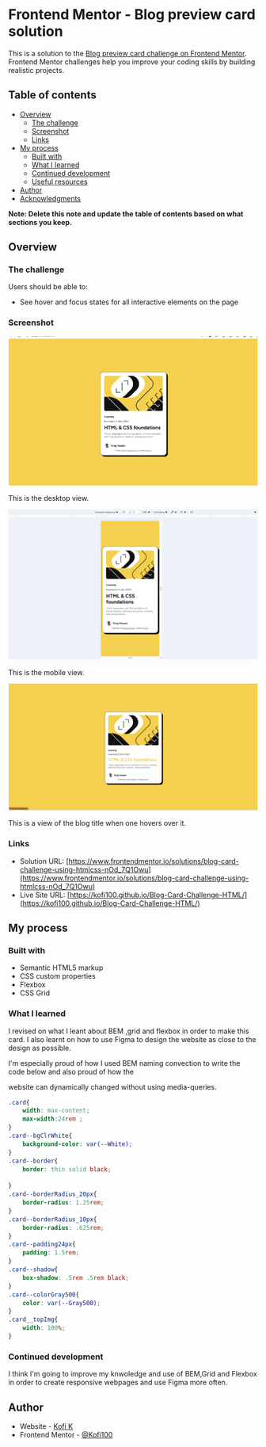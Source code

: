 # Frontend Mentor - Blog preview card solution

This is a solution to the [Blog preview card challenge on Frontend Mentor](https://www.frontendmentor.io/challenges/blog-preview-card-ckPaj01IcS). Frontend Mentor challenges help you improve your coding skills by building realistic projects. 

## Table of contents

- [Overview](#overview)
  - [The challenge](#the-challenge)
  - [Screenshot](#screenshot)
  - [Links](#links)
- [My process](#my-process)
  - [Built with](#built-with)
  - [What I learned](#what-i-learned)
  - [Continued development](#continued-development)
  - [Useful resources](#useful-resources)
- [Author](#author)
- [Acknowledgments](#acknowledgments)

**Note: Delete this note and update the table of contents based on what sections you keep.**

## Overview

### The challenge

Users should be able to:

- See hover and focus states for all interactive elements on the page

### Screenshot

![Desktop View](./screenshot_desktop.png)

This is the desktop view.

![Mobile View](./screenshot_mobile.png)

This is the mobile view.

![Active Link](./screenshot_active.png)

This is a view of the blog title when one hovers over it.


### Links

- Solution URL: [https://www.frontendmentor.io/solutions/blog-card-challenge-using-htmlcss-nOd_7Q1Owu](https://www.frontendmentor.io/solutions/blog-card-challenge-using-htmlcss-nOd_7Q1Owu)
- Live Site URL: [https://kofi100.github.io/Blog-Card-Challenge-HTML/](https://kofi100.github.io/Blog-Card-Challenge-HTML/)

## My process

### Built with

- Semantic HTML5 markup
- CSS custom properties
- Flexbox
- CSS Grid


### What I learned


I revised on what I leant about BEM ,grid and flexbox in order to make this card. I also learnt on how to use Figma to design the website as close to the design as possible.

I'm especially proud of how I used BEM naming convection to write the code below and also proud of how the

website can dynamically changed without using media-queries.

```css
.card{
    width: max-content;
    max-width:24rem ;
}
.card--bgClrWhite{
    background-color: var(--White);
}
.card--border{
    border: thin solid black;
    
}
.card--borderRadius_20px{
    border-radius: 1.25rem;
}
.card--borderRadius_10px{
    border-radius: .625rem;
}
.card--padding24px{
    padding: 1.5rem;
}
.card--shadow{
    box-shadow: .5rem .5rem black;
}
.card--colorGray500{
    color: var(--Gray500);
}
.card__topImg{
    width: 100%;
}


```

### Continued development

I think I'm going to improve my knwoledge and use of BEM,Grid and Flexbox in order to create responsive webpages and
use Figma more often.

<!-- ### Useful resources

- [Example resource 1](https://www.example.com) - This helped me for XYZ reason. I really liked this pattern and will use it going forward.
- [Example resource 2](https://www.example.com) - This is an amazing article which helped me finally understand XYZ. I'd recommend it to anyone still learning this concept.

**Note: Delete this note and replace the list above with resources that helped you during the challenge. These could come in handy for anyone viewing your solution or for yourself when you look back on this project in the future.** -->

## Author

- Website - [Kofi K](https://github.com/Kofi100)
- Frontend Mentor - [@Kofi100](https://www.frontendmentor.io/profile/Kofi100)

<!-- ## Acknowledgments

This is where you can give a hat tip to anyone who helped you out on this project. Perhaps you worked in a team or got some inspiration from someone else's solution. This is the perfect place to give them some credit.

**Note: Delete this note and edit this section's content as necessary. If you completed this challenge by yourself, feel free to delete this section entirely.** -->
